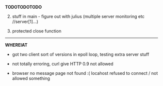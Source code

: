 

**TODOTODOTODO**



2) stuff in main - figure out with julius (multiple server monitoring etc //server[1]...)

3) protected close function




-----------------------------------------------------------------

**WHEREIAT**

- got two client sort of versions in epoll loop, testing extra server stuff

- not totally erroring, curl give HTTP 0.9 not allowed
- browser no message page not found :( locahost refused to connect / not allowed something

